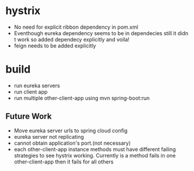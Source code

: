 # hystrix
* No need for explicit ribbon dependency in pom.xml
* Eventhough eureka dependency seems to be in dependecies still it didn t work so added dependecy explicitly and voila!
* feign needs to be added explicitly

# build
* run eureka servers
* run client app
* run multiple other-client-app using mvn spring-boot:run

## Future Work
* Move eureka server urls to spring cloud config
* eureka server not replicating
* cannot obtain application's port.(not necessary)
* each other-client-app instance methods must have different failing strategies to see hystrix working. Currently is a method fails in one other-client-app then it fails for all others
